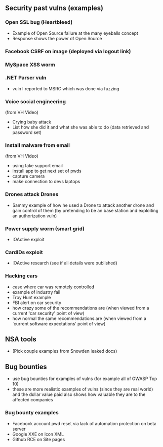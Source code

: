## Security past vulns (examples)

### Open SSL bug (Heartbleed)

- Example of Open Source failure at the many eyeballs concept
- Response shows the power of Open Source

### Facebook CSRF on image (deployed via logout link)

### MySpace XSS worm

### .NET Parser vuln

- vuln I reported to MSRC which was done via fuzzing

### Voice social engineering

(from VH Video)

- Crying baby attack
- List how she did it and what she was able to do (data retrieved and password set)

### Install malware from email

(from VH Video)

- using fake support email
- install app to get next set of pwds
- capture camera
- make connection to devs laptops

### Drones attack Drones

- Sammy example of how he used a Drone to attack another drone and gain control of them (by pretending to be an base station and exploiting an authorization vuln)

### Power supply worm (smart grid)

- IOActive exploit

### CardIDs exploit

- IOActive research (see if all details were published)

### Hacking cars

- case where car was remotely controlled
- example of industry fail
- Troy Hunt example
- FBI alert on car security
 - how crazy some of the recommendations are (when viewed from a current 'car security' point of view)
 - how normal the same recommendations are (when viewed from a 'current software expectations' point of view)

## NSA tools

- (Pick couple examples from Snowden leaked docs)

## Bug bounties

- use bug bounties for examples of vulns (for example all of OWASP Top 10)
- these are more realistic examples of vulns (since they are real world) and the dollar value paid also shows how valuable they are to the affected companies

### Bug bounty examples

- Facebook account pwd reset via lack of automation protection on beta server
- Google XXE on Icon XML
- Github RCE on Site pages
